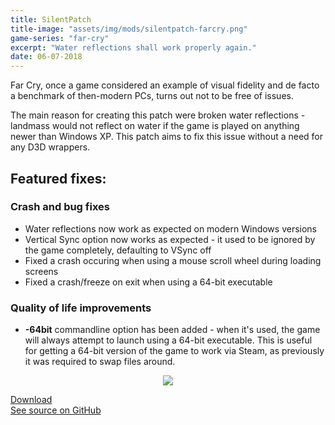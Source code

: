 ```yaml
---
title: SilentPatch
title-image: "assets/img/mods/silentpatch-farcry.png"
game-series: "far-cry"
excerpt: "Water reflections shall work properly again."
date: 06-07-2018
---
```


Far Cry, once a game considered an example of visual fidelity and de facto a benchmark of then-modern PCs, turns out not to be free of issues.

The main reason for creating this patch were broken water reflections - landmass would not reflect on water if the game is played on anything newer than Windows XP. This patch aims to fix this issue without a need for any D3D wrappers.

## Featured fixes:
### Crash and bug fixes
* Water reflections now work as expected on modern Windows versions
* Vertical Sync option now works as expected - it used to be ignored by the game completely, defaulting to VSync off
* Fixed a crash occuring when using a mouse scroll wheel during loading screens
* Fixed a crash/freeze on exit when using a 64-bit executable
 
### Quality of life improvements
* **-64bit** commandline option has been added - when it's used, the game will always attempt to launch using a 64-bit executable. This is useful for getting a 64-bit version of the game to work via Steam, as previously it was required to swap files around.

<p class="mod-screenshot" align="center">
<a href="https://i.imgur.com/hizKXrW.jpg"><img src="https://i.imgur.com/hizKXrWl.jpg"></a>
</p>

<div class="container">
<div class="row form-group"><a href="https://github.com/CookiePLMonster/SilentPatchFarCry/releases/download/BUILD-2/SilentPatchFarCry.zip" class="btn btn-primary btn-lg" role="button">Download</a></div>
<div class="row form-group"><a href="https://github.com/CookiePLMonster/SilentPatchFarCry" class="btn btn-success btn-lg" role="button">See source on GitHub</a></div>
</div>